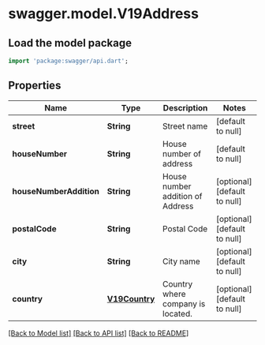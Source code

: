 # swagger.model.V19Address

## Load the model package
```dart
import 'package:swagger/api.dart';
```

## Properties
Name | Type | Description | Notes
------------ | ------------- | ------------- | -------------
**street** | **String** | Street name | [default to null]
**houseNumber** | **String** | House number of address | [default to null]
**houseNumberAddition** | **String** | House number addition of Address | [optional] [default to null]
**postalCode** | **String** | Postal Code | [optional] [default to null]
**city** | **String** | City name | [optional] [default to null]
**country** | [**V19Country**](V19Country.md) | Country where company is located. | [optional] [default to null]

[[Back to Model list]](../README.md#documentation-for-models) [[Back to API list]](../README.md#documentation-for-api-endpoints) [[Back to README]](../README.md)


